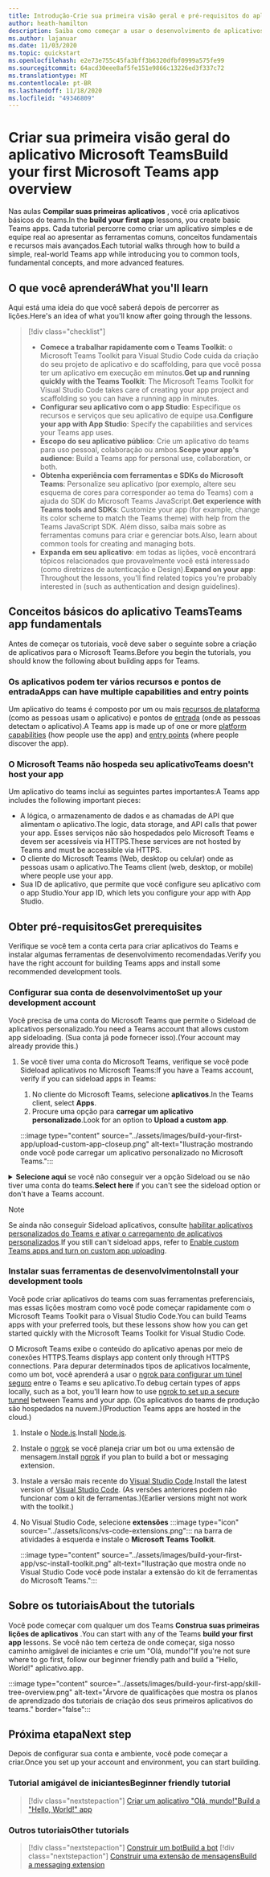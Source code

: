 ```yaml
---
title: Introdução-Crie sua primeira visão geral e pré-requisitos do aplicativo
author: heath-hamilton
description: Saiba como começar a usar o desenvolvimento de aplicativos do Microsoft Teams e configurar seu ambiente.
ms.author: lajanuar
ms.date: 11/03/2020
ms.topic: quickstart
ms.openlocfilehash: e2e73e755c45fa3bff3b6320dfbf0999a575fe99
ms.sourcegitcommit: 64acd30eee8af5fe151e9866c13226ed3f337c72
ms.translationtype: MT
ms.contentlocale: pt-BR
ms.lasthandoff: 11/18/2020
ms.locfileid: "49346809"
---
```

# <a name="build-your-first-microsoft-teams-app-overview"></a><span data-ttu-id="8637f-103">Criar sua primeira visão geral do aplicativo Microsoft Teams</span><span class="sxs-lookup"><span data-stu-id="8637f-103">Build your first Microsoft Teams app overview</span></span>

<span data-ttu-id="8637f-104">Nas aulas **Compilar suas primeiras aplicativos** , você cria aplicativos básicos do teams.</span><span class="sxs-lookup"><span data-stu-id="8637f-104">In the **build your first app** lessons, you create basic Teams apps.</span></span> <span data-ttu-id="8637f-105">Cada tutorial percorre como criar um aplicativo simples e de equipe real ao apresentar as ferramentas comuns, conceitos fundamentais e recursos mais avançados.</span><span class="sxs-lookup"><span data-stu-id="8637f-105">Each tutorial walks through how to build a simple, real-world Teams app while introducing you to common tools, fundamental concepts, and more advanced features.</span></span>

## <a name="what-youll-learn"></a><span data-ttu-id="8637f-106">O que você aprenderá</span><span class="sxs-lookup"><span data-stu-id="8637f-106">What you'll learn</span></span>

<span data-ttu-id="8637f-107">Aqui está uma ideia do que você saberá depois de percorrer as lições.</span><span class="sxs-lookup"><span data-stu-id="8637f-107">Here's an idea of what you'll know after going through the lessons.</span></span>

> [!div class="checklist"]
  >
  > * <span data-ttu-id="8637f-108">**Comece a trabalhar rapidamente com o Teams Toolkit**: o Microsoft Teams Toolkit para Visual Studio Code cuida da criação do seu projeto de aplicativo e do scaffolding, para que você possa ter um aplicativo em execução em minutos.</span><span class="sxs-lookup"><span data-stu-id="8637f-108">**Get up and running quickly with the Teams Toolkit**: The Microsoft Teams Toolkit for Visual Studio Code takes care of creating your app project and scaffolding so you can have a running app in minutes.</span></span>
  > * <span data-ttu-id="8637f-109">**Configurar seu aplicativo com o app Studio**: Especifique os recursos e serviços que seu aplicativo de equipe usa.</span><span class="sxs-lookup"><span data-stu-id="8637f-109">**Configure your app with App Studio**: Specify the capabilities and services your Teams app uses.</span></span>
  > * <span data-ttu-id="8637f-110">**Escopo do seu aplicativo público**: Crie um aplicativo do teams para uso pessoal, colaboração ou ambos.</span><span class="sxs-lookup"><span data-stu-id="8637f-110">**Scope your app's audience**: Build a Teams app for personal use, collaboration, or both.</span></span>
  > * <span data-ttu-id="8637f-111">**Obtenha experiência com ferramentas e SDKs do Microsoft Teams**: Personalize seu aplicativo (por exemplo, altere seu esquema de cores para corresponder ao tema do Teams) com a ajuda do SDK do Microsoft Teams JavaScript.</span><span class="sxs-lookup"><span data-stu-id="8637f-111">**Get experience with Teams tools and SDKs**: Customize your app (for example, change its color scheme to match the Teams theme) with help from the Teams JavaScript SDK.</span></span> <span data-ttu-id="8637f-112">Além disso, saiba mais sobre as ferramentas comuns para criar e gerenciar bots.</span><span class="sxs-lookup"><span data-stu-id="8637f-112">Also, learn about common tools for creating and managing bots.</span></span>
  > * <span data-ttu-id="8637f-113">**Expanda em seu aplicativo**: em todas as lições, você encontrará tópicos relacionados que provavelmente você está interessado (como diretrizes de autenticação e Design).</span><span class="sxs-lookup"><span data-stu-id="8637f-113">**Expand on your app**: Throughout the lessons, you'll find related topics you're probably interested in (such as authentication and design guidelines).</span></span>

## <a name="teams-app-fundamentals"></a><span data-ttu-id="8637f-114">Conceitos básicos do aplicativo Teams</span><span class="sxs-lookup"><span data-stu-id="8637f-114">Teams app fundamentals</span></span>

<span data-ttu-id="8637f-115">Antes de começar os tutoriais, você deve saber o seguinte sobre a criação de aplicativos para o Microsoft Teams.</span><span class="sxs-lookup"><span data-stu-id="8637f-115">Before you begin the tutorials, you should know the following about building apps for Teams.</span></span>

### <a name="apps-can-have-multiple-capabilities-and-entry-points"></a><span data-ttu-id="8637f-116">Os aplicativos podem ter vários recursos e pontos de entrada</span><span class="sxs-lookup"><span data-stu-id="8637f-116">Apps can have multiple capabilities and entry points</span></span>

<span data-ttu-id="8637f-117">Um aplicativo do teams é composto por um ou mais [recursos de plataforma](../concepts/capabilities-overview.md) (como as pessoas usam o aplicativo) e pontos de [entrada](../concepts/extensibility-points.md) (onde as pessoas detectam o aplicativo).</span><span class="sxs-lookup"><span data-stu-id="8637f-117">A Teams app is made up of one or more [platform capabilities](../concepts/capabilities-overview.md) (how people use the app) and [entry points](../concepts/extensibility-points.md) (where people discover the app).</span></span>

### <a name="teams-doesnt-host-your-app"></a><span data-ttu-id="8637f-118">O Microsoft Teams não hospeda seu aplicativo</span><span class="sxs-lookup"><span data-stu-id="8637f-118">Teams doesn't host your app</span></span>

<span data-ttu-id="8637f-119">Um aplicativo do teams inclui as seguintes partes importantes:</span><span class="sxs-lookup"><span data-stu-id="8637f-119">A Teams app includes the following important pieces:</span></span>

* <span data-ttu-id="8637f-120">A lógica, o armazenamento de dados e as chamadas de API que alimentam o aplicativo.</span><span class="sxs-lookup"><span data-stu-id="8637f-120">The logic, data storage, and API calls that power your app.</span></span> <span data-ttu-id="8637f-121">Esses serviços não são hospedados pelo Microsoft Teams e devem ser acessíveis via HTTPS.</span><span class="sxs-lookup"><span data-stu-id="8637f-121">These services are not hosted by Teams and must be accessible via HTTPS.</span></span>
* <span data-ttu-id="8637f-122">O cliente do Microsoft Teams (Web, desktop ou celular) onde as pessoas usam o aplicativo.</span><span class="sxs-lookup"><span data-stu-id="8637f-122">The Teams client (web, desktop, or mobile) where people use your app.</span></span>
* <span data-ttu-id="8637f-123">Sua ID de aplicativo, que permite que você configure seu aplicativo com o app Studio.</span><span class="sxs-lookup"><span data-stu-id="8637f-123">Your app ID, which lets you configure your app with App Studio.</span></span>

## <a name="get-prerequisites"></a><span data-ttu-id="8637f-124">Obter pré-requisitos</span><span class="sxs-lookup"><span data-stu-id="8637f-124">Get prerequisites</span></span>

<span data-ttu-id="8637f-125">Verifique se você tem a conta certa para criar aplicativos do Teams e instalar algumas ferramentas de desenvolvimento recomendadas.</span><span class="sxs-lookup"><span data-stu-id="8637f-125">Verify you have the right account for building Teams apps and install some recommended development tools.</span></span>

### <a name="set-up-your-development-account"></a><span data-ttu-id="8637f-126">Configurar sua conta de desenvolvimento</span><span class="sxs-lookup"><span data-stu-id="8637f-126">Set up your development account</span></span>

<span data-ttu-id="8637f-127">Você precisa de uma conta do Microsoft Teams que permite o Sideload de aplicativos personalizado.</span><span class="sxs-lookup"><span data-stu-id="8637f-127">You need a Teams account that allows custom app sideloading.</span></span> <span data-ttu-id="8637f-128">(Sua conta já pode fornecer isso).</span><span class="sxs-lookup"><span data-stu-id="8637f-128">(Your account may already provide this.)</span></span>

1. <span data-ttu-id="8637f-129">Se você tiver uma conta do Microsoft Teams, verifique se você pode Sideload aplicativos no Microsoft Teams:</span><span class="sxs-lookup"><span data-stu-id="8637f-129">If you have a Teams account, verify if you can sideload apps in Teams:</span></span>
    1. <span data-ttu-id="8637f-130">No cliente do Microsoft Teams, selecione **aplicativos**.</span><span class="sxs-lookup"><span data-stu-id="8637f-130">In the Teams client, select **Apps**.</span></span>
    1. <span data-ttu-id="8637f-131">Procure uma opção para **carregar um aplicativo personalizado**.</span><span class="sxs-lookup"><span data-stu-id="8637f-131">Look for an option to **Upload a custom app**.</span></span>

    :::image type="content" source="../assets/images/build-your-first-app/upload-custom-app-closeup.png" alt-text="Ilustração mostrando onde você pode carregar um aplicativo personalizado no Microsoft Teams.":::

<!-- markdownlint-disable MD033 -->
<details>

<summary><span data-ttu-id="8637f-133"><b>Selecione aqui</b> se você não conseguir ver a opção Sideload ou se não tiver uma conta do teams.</span><span class="sxs-lookup"><span data-stu-id="8637f-133"><b>Select here</b> if you can't see the sideload option or don't have a Teams account.</span></span></summary>

<span data-ttu-id="8637f-134">Você pode obter uma conta de teste gratuita do teams que permite que o aplicativo Sideload ingresse no programa de desenvolvedor do 365 da Microsoft.</span><span class="sxs-lookup"><span data-stu-id="8637f-134">You can get a free Teams test account that allows app sideloading by joining the Microsoft 365 developer program.</span></span> <span data-ttu-id="8637f-135">(O processo de registro leva aproximadamente dois minutos.)</span><span class="sxs-lookup"><span data-stu-id="8637f-135">(The registration process takes approximately two minutes.)</span></span>

1. <span data-ttu-id="8637f-136">Vá para o [programa Microsoft 365 Developer](https://developer.microsoft.com/microsoft-365/dev-program).</span><span class="sxs-lookup"><span data-stu-id="8637f-136">Go to the [Microsoft 365 developer program](https://developer.microsoft.com/microsoft-365/dev-program).</span></span>
1. <span data-ttu-id="8637f-137">Selecione **ingressar agora** e siga as instruções na tela.</span><span class="sxs-lookup"><span data-stu-id="8637f-137">Select **Join Now** and follow the onscreen instructions.</span></span>
1. <span data-ttu-id="8637f-138">Quando você chegar à tela de boas-vindas, selecione **Configurar a assinatura E5**.</span><span class="sxs-lookup"><span data-stu-id="8637f-138">When you get to the welcome screen, select **Set up E5 subscription**.</span></span>
1. <span data-ttu-id="8637f-139">Configurar sua conta de administrador.</span><span class="sxs-lookup"><span data-stu-id="8637f-139">Set up your administrator account.</span></span> <span data-ttu-id="8637f-140">Após concluir, você verá uma tela como esta.</span><span class="sxs-lookup"><span data-stu-id="8637f-140">Once you finish, you should see a screen like this.</span></span>
:::image type="content" source="../assets/images/build-your-first-app/dev-program-subscription.png" alt-text="Exemplo do que você vê após se inscrever no programa de desenvolvedor do Microsoft 365.":::
1. <span data-ttu-id="8637f-142">Faça logon no Microsoft Teams usando a conta de administrador que você acabou de configurar.</span><span class="sxs-lookup"><span data-stu-id="8637f-142">Log in to Teams using the administrator account you just set up.</span></span>
1. <span data-ttu-id="8637f-143">Verifique se agora você tem a opção **carregar um aplicativo personalizado** .</span><span class="sxs-lookup"><span data-stu-id="8637f-143">Verify if you now have the **Upload a custom app** option.</span></span>

</details>

> [!Note]
> <span data-ttu-id="8637f-144">Se ainda não conseguir Sideload aplicativos, consulte [habilitar aplicativos personalizados do Teams e ativar o carregamento de aplicativos personalizados](https://docs.microsoft.com/microsoftteams/platform/concepts/build-and-test/prepare-your-o365-tenant#enable-custom-teams-apps-and-turn-on-custom-app-uploading).</span><span class="sxs-lookup"><span data-stu-id="8637f-144">If you still can't sideload apps, refer to [Enable custom Teams apps and turn on custom app uploading](https://docs.microsoft.com/microsoftteams/platform/concepts/build-and-test/prepare-your-o365-tenant#enable-custom-teams-apps-and-turn-on-custom-app-uploading).</span></span>

### <a name="install-your-development-tools"></a><span data-ttu-id="8637f-145">Instalar suas ferramentas de desenvolvimento</span><span class="sxs-lookup"><span data-stu-id="8637f-145">Install your development tools</span></span>

<span data-ttu-id="8637f-146">Você pode criar aplicativos do teams com suas ferramentas preferenciais, mas essas lições mostram como você pode começar rapidamente com o Microsoft Teams Toolkit para o Visual Studio Code.</span><span class="sxs-lookup"><span data-stu-id="8637f-146">You can build Teams apps with your preferred tools, but these lessons show how you can get started quickly with the Microsoft Teams Toolkit for Visual Studio Code.</span></span>

<span data-ttu-id="8637f-147">O Microsoft Teams exibe o conteúdo do aplicativo apenas por meio de conexões HTTPS.</span><span class="sxs-lookup"><span data-stu-id="8637f-147">Teams displays app content only through HTTPS connections.</span></span> <span data-ttu-id="8637f-148">Para depurar determinados tipos de aplicativos localmente, como um bot, você aprenderá a usar o [ngrok para configurar um túnel seguro](../concepts/build-and-test/debug.md#locally-hosted) entre o Teams e seu aplicativo.</span><span class="sxs-lookup"><span data-stu-id="8637f-148">To debug certain types of apps locally, such as a bot, you'll learn how to use [ngrok to set up a secure tunnel](../concepts/build-and-test/debug.md#locally-hosted) between Teams and your app.</span></span> <span data-ttu-id="8637f-149">(Os aplicativos do teams de produção são hospedados na nuvem.)</span><span class="sxs-lookup"><span data-stu-id="8637f-149">(Production Teams apps are hosted in the cloud.)</span></span>

1. <span data-ttu-id="8637f-150">Instale o [Node.js](https://nodejs.org/en/).</span><span class="sxs-lookup"><span data-stu-id="8637f-150">Install [Node.js](https://nodejs.org/en/).</span></span>
1. <span data-ttu-id="8637f-151">Instale o [ngrok](https://ngrok.com/download) se você planeja criar um bot ou uma extensão de mensagem.</span><span class="sxs-lookup"><span data-stu-id="8637f-151">Install [ngrok](https://ngrok.com/download) if you plan to build a bot or messaging extension.</span></span>
1. <span data-ttu-id="8637f-152">Instale a versão mais recente do [Visual Studio Code](https://code.visualstudio.com/download).</span><span class="sxs-lookup"><span data-stu-id="8637f-152">Install the latest version of [Visual Studio Code](https://code.visualstudio.com/download).</span></span> <span data-ttu-id="8637f-153">(As versões anteriores podem não funcionar com o kit de ferramentas.)</span><span class="sxs-lookup"><span data-stu-id="8637f-153">(Earlier versions might not work with the toolkit.)</span></span>
1. No Visual Studio Code, selecione **extensões** :::image type="icon" source="../assets/icons/vs-code-extensions.png"::: na barra de atividades à esquerda e instale o **Microsoft Teams Toolkit**.

    :::image type="content" source="../assets/images/build-your-first-app/vsc-install-toolkit.png" alt-text="Ilustração que mostra onde no Visual Studio Code você pode instalar a extensão do kit de ferramentas do Microsoft Teams.":::

## <a name="about-the-tutorials"></a><span data-ttu-id="8637f-156">Sobre os tutoriais</span><span class="sxs-lookup"><span data-stu-id="8637f-156">About the tutorials</span></span>

<span data-ttu-id="8637f-157">Você pode começar com qualquer um dos Teams **Construa suas primeiras lições de aplicativos** .</span><span class="sxs-lookup"><span data-stu-id="8637f-157">You can start with any of the Teams **build your first app** lessons.</span></span> <span data-ttu-id="8637f-158">Se você não tem certeza de onde começar, siga nosso caminho amigável de iniciantes e crie um "Olá, mundo!"</span><span class="sxs-lookup"><span data-stu-id="8637f-158">If you're not sure where to go first, follow our beginner friendly path and build a "Hello, World!"</span></span> <span data-ttu-id="8637f-159">aplicativo.</span><span class="sxs-lookup"><span data-stu-id="8637f-159">app.</span></span>

:::image type="content" source="../assets/images/build-your-first-app/skill-tree-overview.png" alt-text="Árvore de qualificações que mostra os planos de aprendizado dos tutoriais de criação dos seus primeiros aplicativos do teams." border="false":::

## <a name="next-step"></a><span data-ttu-id="8637f-161">Próxima etapa</span><span class="sxs-lookup"><span data-stu-id="8637f-161">Next step</span></span>

<span data-ttu-id="8637f-162">Depois de configurar sua conta e ambiente, você pode começar a criar.</span><span class="sxs-lookup"><span data-stu-id="8637f-162">Once you set up your account and environment, you can start building.</span></span>

### <a name="beginner-friendly-tutorial"></a><span data-ttu-id="8637f-163">Tutorial amigável de iniciantes</span><span class="sxs-lookup"><span data-stu-id="8637f-163">Beginner friendly tutorial</span></span>

> [!div class="nextstepaction"]
> [<span data-ttu-id="8637f-164">Criar um aplicativo "Olá, mundo!"</span><span class="sxs-lookup"><span data-stu-id="8637f-164">Build a "Hello, World!" app</span></span>](../build-your-first-app/build-and-run.md)

### <a name="other-tutorials"></a><span data-ttu-id="8637f-165">Outros tutoriais</span><span class="sxs-lookup"><span data-stu-id="8637f-165">Other tutorials</span></span>

> [!div class="nextstepaction"]
> [<span data-ttu-id="8637f-166">Construir um bot</span><span class="sxs-lookup"><span data-stu-id="8637f-166">Build a bot</span></span>](../build-your-first-app/build-bot.md)
> [!div class="nextstepaction"]
> [<span data-ttu-id="8637f-167">Construir uma extensão de mensagens</span><span class="sxs-lookup"><span data-stu-id="8637f-167">Build a messaging extension</span></span>](../build-your-first-app/build-messaging-extension.md)
